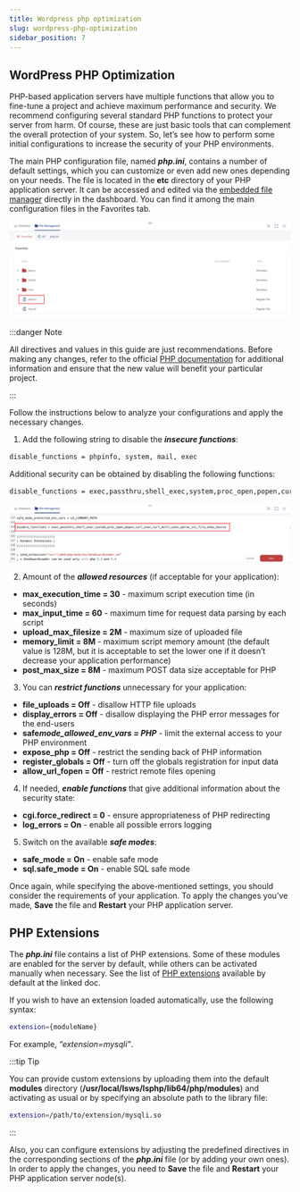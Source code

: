 ```yaml
---
title: Wordpress php optimization
slug: wordpress-php-optimization
sidebar_position: 7
---
```


## WordPress PHP Optimization

PHP-based application servers have multiple functions that allow you to fine-tune a project and achieve maximum performance and security. We recommend configuring several standard PHP functions to protect your server from harm. Of course, these are just basic tools that can complement the overall protection of your system. So, let’s see how to perform some initial configurations to increase the security of your PHP environments.

The main PHP configuration file, named **_php.ini_**, contains a number of default settings, which you can customize or even add new ones depending on your needs. The file is located in the **etc** directory of your PHP application server. It can be accessed and edited via the [embedded file manager](/docs/wordpress-as-a-service/wordpress-dashboard/wordpress-project-management#environment-management) directly in the dashboard. You can find it among the main configuration files in the Favorites tab.

<div style={{
    display:'flex',
    justifyContent: 'center',
    margin: '0 0 1rem 0'
}}>

![Locale Dropdown](./img/WordPressPHPOptimization/01-wordpress-phpini-configuration.png)

</div>

:::danger Note

All directives and values in this guide are just recommendations. Before making any changes, refer to the official [PHP documentation](https://www.php.net/manual/en/ini.list.php) for additional information and ensure that the new value will benefit your particular project.

:::

Follow the instructions below to analyze your configurations and apply the necessary changes.

1. Add the following string to disable the **_insecure functions_**:

```bash
disable_functions = phpinfo, system, mail, exec
```

Additional security can be obtained by disabling the following functions:

```bash
disable_functions = exec,passthru,shell_exec,system,proc_open,popen,curl_exec,curl_multi_exec,parse_ini_file,show_source
```

<div style={{
    display:'flex',
    justifyContent: 'center',
    margin: '0 0 1rem 0'
}}>

![Locale Dropdown](./img/WordPressPHPOptimization/02-wordpress-phpini-disable-functions.png)

</div>

2. Amount of the **_allowed resources_** (if acceptable for your application):

- **max_execution_time = 30** - maximum script execution time (in seconds)
- **max_input_time = 60** - maximum time for request data parsing by each script
- **upload_max_filesize = 2M** - maximum size of uploaded file
- **memory_limit = 8M** - maximum script memory amount (the default value is 128M, but it is acceptable to set the lower one if it doesn’t decrease your application performance)
- **post_max_size = 8M** - maximum POST data size acceptable for PHP

3. You can **_restrict functions_** unnecessary for your application:

- **file_uploads = Off** - disallow HTTP file uploads
- **display_errors = Off** - disallow displaying the PHP error messages for the end-users
- **safe*mode_allowed_env_vars = PHP*** - limit the external access to your PHP environment
- **expose_php = Off** - restrict the sending back of PHP information
- **register_globals = Off** - turn off the globals registration for input data
- **allow_url_fopen = Off** - restrict remote files opening

4. If needed, **_enable functions_** that give additional information about the security state:

- **cgi.force_redirect = 0** - ensure appropriateness of PHP redirecting
- **log_errors = On** - enable all possible errors logging

5. Switch on the available **_safe modes_**:

- **safe_mode = On** - enable safe mode
- **sql.safe_mode = On** - enable SQL safe mode

Once again, while specifying the above-mentioned settings, you should consider the requirements of your application. To apply the changes you’ve made, **Save** the file and **Restart** your PHP application server.

## PHP Extensions

The **_php.ini_** file contains a list of PHP extensions. Some of these modules are enabled for the server by default, while others can be activated manually when necessary. See the list of [PHP extensions](/docs/php/php-apps-specifications/php-extensions) available by default at the linked doc.

If you wish to have an extension loaded automatically, use the following syntax:

```bash
extension={moduleName}
```

For example, _“extension=mysqli”_.

:::tip Tip

You can provide custom extensions by uploading them into the default **modules** directory (**/usr/local/lsws/lsphp/lib64/php/modules**) and activating as usual or by specifying an absolute path to the library file:

```bash
extension=/path/to/extension/mysqli.so
```

:::

Also, you can configure extensions by adjusting the predefined directives in the corresponding sections of the **_php.ini_** file (or by adding your own ones). In order to apply the changes, you need to **Save** the file and **Restart** your PHP application server node(s).
